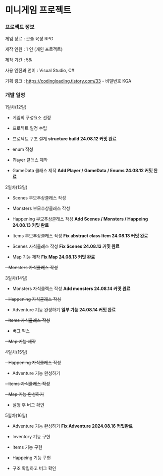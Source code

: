 # 미니게임 프로젝트

### 프로젝트 정보
게임 장르 : 콘솔 육성 RPG

제작 인원 : 1 인 (개인 프로젝트)

제작 기간 : 5일

사용 엔진과 언어 : Visual Studio, C#

기획 링크 : https://codingloading.tistory.com/33 - 비밀번호 KGA


### 개발 일정
1일차(12일)

- 게임의 구성요소 선정

- 프로젝트 일정 수립
  
- 프로젝트 구조 설계 **structure build 24.08.12 커밋 완료**
  
- enum 작성

- Player 클래스 제작
  
- GameData 클래스 제작 **Add Player / GameData / Enums 24.08.12 커밋 완료**
  
2일차(13일)

- Scenes 부모추상클래스 작성

- Monsters 부모추상클래스 작성

- Happening 부모추상클래스 작성 **Add Scenes / Monsters / Happeing 24.08.13 커밋 완료**
  
- Items 부모추상클래스 작성 **Fix abstract class Item 24.08.13 커밋 완료**

- Scenes 자식클래스 작성 **Fix Scenes 24.08.13 커밋 완료**

- Map 기능 제작 **Fix Map 24.08.13 커밋 완료**
  
~~- Monsters 자식클래스 작성~~

3일차(14일)

- Monsters 자식클랙스 작성 **Add monsters 24.08.14 커밋 완료**

~~- Happening 자식클래스 작성~~
  
- Adventure 기능 완성하기 **일부 기능 24.08.14 커밋 완료**

~~- Items 자식클래스 작성~~
  
- 버그 픽스
  
~~- Map 기능 제작~~
  
4일차(15일)

~~- Happening 자식클래스 작성~~
  
- Adventure 기능 완성하기

~~- Items 자식클래스 작성~~

~~- Map 기능 완성하기~~
  
- 실행 후 버그 확인
  
5일차(16일)

- Adventure 기능 완성하기 **Fix Adventure 2024.08.16 커밋완료**

- Inventory 기능 구현

- Items 기능 구현
  
- Happeing 기능 구현
  
- 구조 확립하고 버그 확인
   

